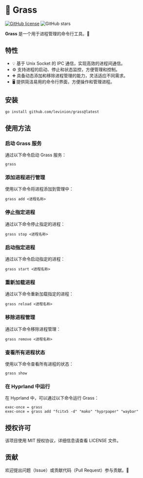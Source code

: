 # 🌱 Grass

[![GitHub license](https://img.shields.io/github/license/levinion/grass)](https://github.com/levinion/grass/blob/main/LICENSE)
![GitHub stars](https://img.shields.io/github/stars/levinion/grass?style=social)

**Grass** 是一个用于进程管理的命令行工具。🚀

## 特性

- 💡 基于 Unix Socket 的 IPC 通信，实现高效的进程间通信。
- ⚙️ 支持进程的启动、停止和状态监控，方便管理和控制。
- ➕ 具备动态添加和移除进程管理的能力，灵活适应不同需求。
- 🖥️ 提供简洁易用的命令行界面，方便操作和管理进程。

## 安装

```bash
go install github.com/levinion/grass@latest
```

## 使用方法

### 启动 Grass 服务

通过以下命令启动 Grass 服务：
```
grass
```

### 添加进程进行管理

使用以下命令将进程添加到管理中：
```
grass add <进程名称>
```

### 停止指定进程 

通过以下命令停止指定的进程：
```
grass stop <进程名称>
```

### 启动指定进程

通过以下命令启动指定的进程：
```
grass start <进程名称> 
```

### 重新加载进程

通过以下命令重新加载指定的进程：
```
grass reload <进程名称> 
```

### 移除进程管理

通过以下命令移除进程管理：
```
grass remove <进程名称>
```

### 查看所有进程状态

使用以下命令查看所有进程的状态：
```
grass show
```

### 在 Hyprland 中运行

在 Hyprland 中，可以通过以下命令运行 Grass：
```
exec-once = grass
exec-once = grass add "fcitx5 -d" "mako" "hyprpaper" "waybar"
```

## 授权许可

该项目使用 MIT 授权协议，详细信息请查看 LICENSE 文件。

## 贡献

欢迎提出问题（Issue）或贡献代码（Pull Request）参与贡献。🤝